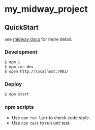 # my_midway_project

## QuickStart

<!-- add docs here for user -->

see [midway docs][midway] for more detail.

### Development

```bash
$ npm i
$ npm run dev
$ open http://localhost:7001/
```

### Deploy

```bash
$ npm start
```

### npm scripts

- Use `npm run lint` to check code style.
- Use `npm test` to run unit test.


[midway]: https://midwayjs.org
